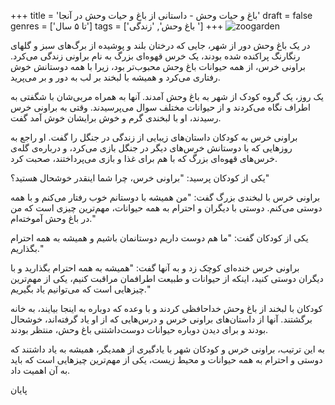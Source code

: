 +++
title = 'باغ و حیات وحش - داستانی از باغ و حیات وحش در آنجا'
draft = false
genres = ['تا ۵ سال']
tags = ['باغ وحش', 'زندگی ']
+++
![zoogarden](/103.ZooGarden.jpg)


در یک باغ وحش دور از شهر، جایی که درختان بلند و پوشیده از برگ‌های سبز و گلهای رنگارنگ پراکنده شده بودند، یک خرس قهوه‌ای بزرگ به نام براونی زندگی می‌کرد. براونی خرس، از همه حیوانات باغ وحش محبوب‌تر بود، زیرا با همه دوستانش خوش رفتاری می‌کرد و همیشه با لبخند بر لب به دور و بر می‌پرید.

یک روز، یک گروه کودک از شهر به باغ وحش آمدند. آنها به همراه مربی‌شان با شگفتی به اطراف نگاه می‌کردند و از حیوانات مختلف سوال می‌پرسیدند. وقتی به براونی خرس رسیدند، او با لبخندی گرم و خوش برایشان خوش آمد گفت.

براونی خرس به کودکان داستان‌های زیبایی از زندگی در جنگل را گفت. او راجع به روزهایی که با دوستانش خرس‌های دیگر در جنگل بازی می‌کرد، و درباره‌ی گله‌ی خرس‌های قهوه‌ای بزرگ که با هم برای غذا و بازی می‌پرداختند، صحبت کرد.

یکی از کودکان پرسید: "براونی خرس، چرا شما اینقدر خوشحال هستید؟"

براونی خرس با لبخندی بزرگ گفت: "من همیشه با دوستانم خوب رفتار می‌کنم و با همه دوستی می‌کنم. دوستی با دیگران و احترام به همه حیوانات، مهم‌ترین چیزی است که من در باغ وحش آموخته‌ام."

یکی از کودکان گفت: "ما هم دوست داریم دوستانمان باشیم و همیشه به همه احترام بگذاریم."

براونی خرس خنده‌ای کوچک زد و به آنها گفت: "همیشه به همه احترام بگذارید و با دیگران دوستی کنید، اینکه از حیوانات و طبیعت اطرافمان مراقبت کنیم، یکی از مهم‌ترین چیزهایی است که می‌توانیم یاد بگیریم."

کودکان با لبخند از باغ وحش خداحافظی کردند و با وعده که دوباره به اینجا بیایند، به خانه برگشتند. آنها از داستان‌های براونی خرس و درس‌هایی که از او یاد گرفته‌اند، خوشحال بودند و برای دیدن دوباره حیوانات دوست‌داشتنی باغ وحش، منتظر بودند.

به این ترتیب، براونی خرس و کودکان شهر با یادگیری از همدیگر، همیشه به یاد داشتند که دوستی و احترام به همه حیوانات و محیط زیست، یکی از مهم‌ترین چیزهایی است که باید به آن اهمیت داد.

پایان